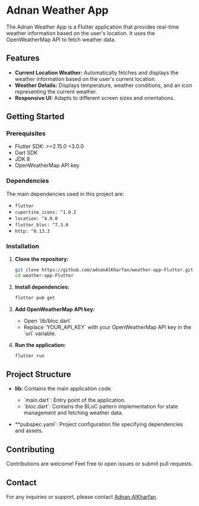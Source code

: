 # Adnan Weather App

The Adnan Weather App is a Flutter application that provides real-time weather information based on the user's location. It uses the OpenWeatherMap API to fetch weather data.

## Features

- **Current Location Weather:** Automatically fetches and displays the weather information based on the user's current location.
- **Weather Details:** Displays temperature, weather conditions, and an icon representing the current weather.
- **Responsive UI:** Adapts to different screen sizes and orientations.

## Getting Started

### Prerequisites

- Flutter SDK: >=2.15.0 <3.0.0
- Dart SDK
- JDK 8
- OpenWeatherMap API key

### Dependencies

The main dependencies used in this project are:

- `flutter`
- `cupertino_icons: ^1.0.2`
- `location: ^4.0.0`
- `flutter_bloc: ^7.3.0`
- `http: ^0.13.3`

### Installation

1. **Clone the repository:**
   ```sh
   git clone https://github.com/adnanAlKharfan/weather-app-Flutter.git
   cd weather-app-Flutter
   ```

2. **Install dependencies:**
   ```sh
   flutter pub get
   ```
   
3. **Add OpenWeatherMap API key:**
   - Open \`lib/bloc.dart\`
   - Replace \`YOUR_API_KEY\` with your OpenWeatherMap API key in the \`url\` variable.


   
4. **Run the application:**
   ```sh
   flutter run
   ```

## Project Structure

- **lib:** Contains the main application code.
  - \`main.dart\`: Entry point of the application.
  - \`bloc.dart\`: Contains the BLoC pattern implementation for state management and fetching weather data.

- **pubspec.yaml\`: Project configuration file specifying dependencies and assets.

## Contributing

Contributions are welcome! Feel free to open issues or submit pull requests.

## Contact

For any inquiries or support, please contact [Adnan AlKharfan](https://github.com/adnanAlKharfan).


